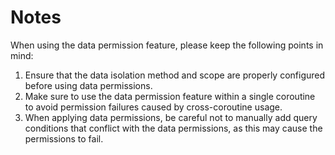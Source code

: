 # Notes

When using the data permission feature, please keep the following points in mind:

1. Ensure that the data isolation method and scope are properly configured before using data permissions.
2. Make sure to use the data permission feature within a single coroutine to avoid permission failures caused by cross-coroutine usage.
3. When applying data permissions, be careful not to manually add query conditions that conflict with the data permissions, as this may cause the permissions to fail.